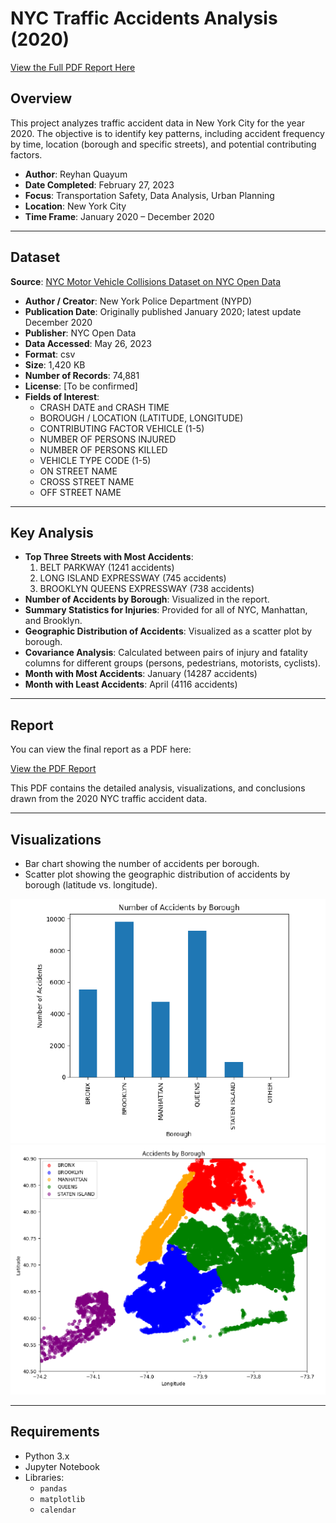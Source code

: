 # NYC Traffic Accidents Analysis (2020)

[View the Full PDF Report Here](./NYC%20Traffic%20Accidents%20Analysis%20(2020).pdf)

## Overview

This project analyzes traffic accident data in New York City for the year 2020. The objective is to identify key patterns, including accident frequency by time, location (borough and specific streets), and potential contributing factors.

- **Author**: Reyhan Quayum
- **Date Completed**: February 27, 2023
- **Focus**: Transportation Safety, Data Analysis, Urban Planning
- **Location**: New York City
- **Time Frame**: January 2020 – December 2020

---

## Dataset

**Source**: [NYC Motor Vehicle Collisions Dataset on NYC Open Data](https://data.cityofnewyork.us/Public-Safety/Motor-Vehicle-Collisions-Crashes/h9gi-nx95)
- **Author / Creator**: New York Police Department (NYPD)
- **Publication Date**: Originally published January 2020; latest update December 2020
- **Publisher**: NYC Open Data
- **Data Accessed**: May 26, 2023
- **Format**: csv
- **Size**: 1,420 KB
- **Number of Records**: 74,881
- **License**: [To be confirmed]
- **Fields of Interest**:
    - CRASH DATE and CRASH TIME
    - BOROUGH / LOCATION (LATITUDE, LONGITUDE)
    - CONTRIBUTING FACTOR VEHICLE (1-5)
    - NUMBER OF PERSONS INJURED
    - NUMBER OF PERSONS KILLED
    - VEHICLE TYPE CODE (1-5)
    - ON STREET NAME
    - CROSS STREET NAME
    - OFF STREET NAME

---

## Key Analysis

- **Top Three Streets with Most Accidents**:
    1. BELT PARKWAY (1241 accidents)
    2. LONG ISLAND EXPRESSWAY (745 accidents)
    3. BROOKLYN QUEENS EXPRESSWAY (738 accidents)
- **Number of Accidents by Borough**: Visualized in the report.
- **Summary Statistics for Injuries**: Provided for all of NYC, Manhattan, and Brooklyn.
- **Geographic Distribution of Accidents**: Visualized as a scatter plot by borough.
- **Covariance Analysis**: Calculated between pairs of injury and fatality columns for different groups (persons, pedestrians, motorists, cyclists).
- **Month with Most Accidents**: January (14287 accidents)
- **Month with Least Accidents**: April (4116 accidents)

---

## Report

You can view the final report as a PDF here:

[View the PDF Report](./NYC%20Traffic%20Accidents%20Analysis%20(2020).pdf)

This PDF contains the detailed analysis, visualizations, and conclusions drawn from the 2020 NYC traffic accident data.

---

## Visualizations

- Bar chart showing the number of accidents per borough.
- Scatter plot showing the geographic distribution of accidents by borough (latitude vs. longitude).

![Number of Accidents by Borough](/img/borough_accidents.png)
![Accidents by Borough](/img/geographic_distribution.png)

---

## Requirements

- Python 3.x
- Jupyter Notebook
- Libraries:
    - `pandas`
    - `matplotlib`
    - `calendar`